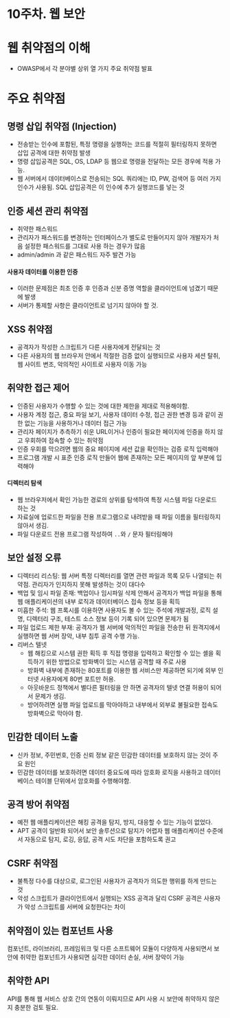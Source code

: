 # 10주차. 웹 보안

# 웹 취약점의 이해
* OWASP에서 각 분야별 상위 열 가지 주요 취약점 발표

# 주요 취약점

## 명령 삽입 취약점 (Injection)
* 전송받는 인수에 포함된, 특정 명령을 실행하는 코드를 적절히 필터링하지 못하면 삽입 공격에 대한 취약점 발생
* 명령 삽입공격은 SQL, OS, LDAP 등 웹으로 명령을 전달하는 모든 경우에 적용 가능.
* 웹 서버에서 데이터베이스로 전송되는 SQL 쿼리에는 ID, PW, 검색어 등 여러 가지 인수가 사용됨. SQL 삽입공격은 이 인수에 추가 실행코드를 넣는 것

## 인증 세션 관리 취약점
* 취약한 패스워드
* 관리자가 패스워드를 변경하는 인터페이스가 별도로 만들어지지 않아 개발자가 처음 설정한 패스워드를 그대로 사용 하는 경우가 많음
* admin/admin 과 같은 패스워드 자주 발견 가능

#### 사용자 데이터를 이용한 인증
* 이러한 문제점은 최초 인증 후 인증과 신분 증명 역할을 클라이언트에 넘겼기 때문에 발생
* 서버가 통제할 사항은 클라이언트로 넘기지 않아야 할 것.

## XSS 취약점
* 공격자가 작성한 스크립트가 다른 사용자에게 전달되는 것
* 다른 사용자의 웹 브라우저 안에서 적절한 검증 없이 실행되므로 사용자 세션 탈취, 웹 사이트 변조, 악의적인 사이트로 사용자 이동 가능

## 취약한 접근 제어
* 인증된 사용자가 수행할 수 있는 것에 대한 제한을 제대로 적용해야함.
* 사용자 계정 접근, 중요 파일 보기, 사용자 데이터 수정, 접근 권한 변경 등과 같이 권한 없는 기능을 사용하거나 데이터 접근 가능
* 관리자 페이지가 추측하기 쉬운 URL이거나 인증이 필요한 페이지에 인증을 하지 않고 우회하여 접속할 수 있는 취약점
* 인증 우회를 막으려면 웹의 중요 페이지에 세션 값을 확인하는 검증 로직 입력해야
* 프로그램 개발 시 표준 인증 로직 만들어 웹에 존재하는 모든 페이지의 앞 부분에 입력해야

#### 디렉터리 탐색
* 웹 브라우저에서 확인 가능한 경로의 상위를 탐색하여 특정 시스템 파일 다운로드 하는 것
* 자료실에 업로드한 파일을 전용 프로그램으로 내려받을 때 파일 이름을 필터링하지 않아서 생김.
* 파일 다운로드 전용 프로그램 작성하여 `..`와 `/` 문자 필터링해야

## 보안 설정 오류
* 디렉터리 리스팅: 웹 서버 특정 디렉터리를 열면 관련 파일과 목록 모두 나열되는 취약점. 관리자가 인지하지 못해 발생하는 것이 대다수
* 백업 및 임시 파일 존재: 백업이나 임시파일 삭제 안해서 공격자가 백업 파일을 통해 웹 애플리케이션의 내부 로직과 데이터베이스 접속 정보 등을 획득
* 미흡한 주석: 웹 프록시를 이용하면 사용자도 볼 수 있는 주석에 개발과정, 로직 설명, 디렉터리 구조, 테스트 소스 정보 등이 기록 되어 있으면 문제가 됨
* 파일 업로드 제한 부재: 공격자가 웹 서버에 악의적인 파일을 전송한 뒤 원격지에서 실행하면 웹 서버 장악, 내부 침투 공격 수행 가능.
* 리버스 텔넷
  * 웹 해킹으로 시스템 권한 획득 후 직접 명령을 입력하고 확인할 수 있는 셸을 획득하기 위한 방법으로 방화벽이 있는 시스템 공격할 때 주로 사용
  * 방화벽 내부에 존재하는 80포트를 이용한 웹 서비스만 제공하면 되기에 외부 인터넷 사용자에게 80번 포트만 허용.
  * 아웃바운드 정책에서 별다른 필터링을 안 하면 공격자의 텔넷 연결 허용이 되어서 문제가 생김.
  * 방어하려면 실행 파일 업로드를 막아야하고 내부에서 외부로 불필요한 접속도 방화벽으로 막아야 함.

## 민감한 데이터 노출
* 신카 정보, 주민번호, 인증 신뢰 정보 같은 민감한 데이터를 보호하지 않는 것이 주요 원인
* 민감한 데이터를 보호하려면 데이터 중요도에 따라 암호화 로직을 사용하고 데이터베이스 테이블 단위에서 암호화를 수행해야함.

## 공격 방어 취약점
* 예전 웹 애플리케이션은 해킹 공격을 탐지, 방지, 대응할 수 있는 기능이 없었다.
* APT 공격이 일반화 되어서 보안 솔루션으로 탐지가 어렵자 웹 애플리케이션 수준에서 자동으로 탐지, 로깅, 응답, 공격 시도 차단을 포함하도록 권고

## CSRF 취약점
* 불특정 다수를 대상으로, 로그인된 사용자가 공격자가 의도한 행위를 하게 만드는 것
* 악성 스크립트가 클라이언트에서 실행되는 XSS 공격과 달리 CSRF 공격은 사용자가 악성 스크립트를 서버에 요청한다는 차이

## 취약점이 있는 컴포넌트 사용
컴포넌트, 라이브러리, 프레임워크 및 다른 소프트웨어 모듈이 다양하게 사용되면서 보안에 취약한 컴포넌트가 사용되면 심각한 데이터 손실, 서버 장악이 가능

## 취약한 API
API를 통해 웹 서비스 상호 간의 연동이 이뤄지므로 API 사용 시 보안에 취약하지 않은지 충분한 검토 필요.